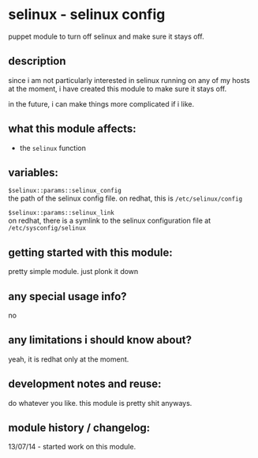selinux - selinux config 
========================

puppet module to turn off selinux and make sure it stays off.


description
-----------
since i am not particularly interested in selinux running on 
any of my hosts at the moment, i have created this module to
make sure it stays off.  

in the future, i can make things more complicated if i like.


what this module affects:
-------------------------
* the `selinux` function


variables:
----------
  `$selinux::params::selinux_config`  
  the path of the selinux config file.  on redhat, this is `/etc/selinux/config`

  `$selinux::params::selinux_link`  
  on redhat, there is a symlink to the selinux configuration file at `/etc/sysconfig/selinux`  


getting started with this module:
---------------------------------
pretty simple module.  just plonk it down


any special usage info?
-----------------------
no

any limitations i should know about?
------------------------------------
yeah, it is redhat only at the moment.


development notes and reuse:
----------------------------
do whatever you like.  this module is pretty shit anyways.


module history / changelog:
---------------------------
13/07/14 - started work on this module.  
